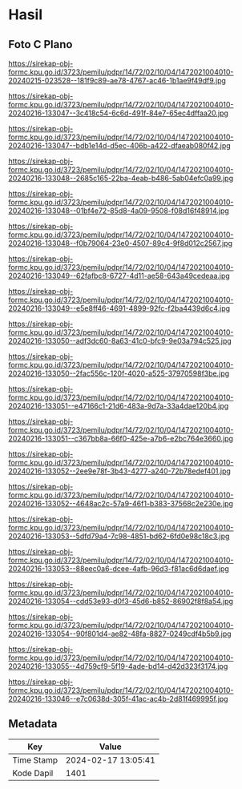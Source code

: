 # Hasil

## Foto C Plano

https://sirekap-obj-formc.kpu.go.id/3723/pemilu/pdpr/14/72/02/10/04/1472021004010-20240215-023528--181f9c89-ae78-4767-ac46-1b1ae9f49df9.jpg

https://sirekap-obj-formc.kpu.go.id/3723/pemilu/pdpr/14/72/02/10/04/1472021004010-20240216-133047--3c418c54-6c6d-491f-84e7-65ec4dffaa20.jpg

https://sirekap-obj-formc.kpu.go.id/3723/pemilu/pdpr/14/72/02/10/04/1472021004010-20240216-133047--bdb1e14d-d5ec-406b-a422-dfaeab080f42.jpg

https://sirekap-obj-formc.kpu.go.id/3723/pemilu/pdpr/14/72/02/10/04/1472021004010-20240216-133048--2685c165-22ba-4eab-b486-5ab04efc0a99.jpg

https://sirekap-obj-formc.kpu.go.id/3723/pemilu/pdpr/14/72/02/10/04/1472021004010-20240216-133048--01bf4e72-85d8-4a09-9508-f08d16f48914.jpg

https://sirekap-obj-formc.kpu.go.id/3723/pemilu/pdpr/14/72/02/10/04/1472021004010-20240216-133048--f0b79064-23e0-4507-89c4-9f8d012c2567.jpg

https://sirekap-obj-formc.kpu.go.id/3723/pemilu/pdpr/14/72/02/10/04/1472021004010-20240216-133049--62fafbc8-6727-4d11-ae58-643a49cedeaa.jpg

https://sirekap-obj-formc.kpu.go.id/3723/pemilu/pdpr/14/72/02/10/04/1472021004010-20240216-133049--e5e8ff46-4691-4899-92fc-f2ba4439d6c4.jpg

https://sirekap-obj-formc.kpu.go.id/3723/pemilu/pdpr/14/72/02/10/04/1472021004010-20240216-133050--adf3dc60-8a63-41c0-bfc9-9e03a794c525.jpg

https://sirekap-obj-formc.kpu.go.id/3723/pemilu/pdpr/14/72/02/10/04/1472021004010-20240216-133050--2fac556c-120f-4020-a525-37970598f3be.jpg

https://sirekap-obj-formc.kpu.go.id/3723/pemilu/pdpr/14/72/02/10/04/1472021004010-20240216-133051--e47166c1-21d6-483a-9d7a-33a4dae120b4.jpg

https://sirekap-obj-formc.kpu.go.id/3723/pemilu/pdpr/14/72/02/10/04/1472021004010-20240216-133051--c367bb8a-66f0-425e-a7b6-e2bc764e3660.jpg

https://sirekap-obj-formc.kpu.go.id/3723/pemilu/pdpr/14/72/02/10/04/1472021004010-20240216-133052--2ee9e78f-3b43-4277-a240-72b78edef401.jpg

https://sirekap-obj-formc.kpu.go.id/3723/pemilu/pdpr/14/72/02/10/04/1472021004010-20240216-133052--4648ac2c-57a9-46f1-b383-37568c2e230e.jpg

https://sirekap-obj-formc.kpu.go.id/3723/pemilu/pdpr/14/72/02/10/04/1472021004010-20240216-133053--5dfd79a4-7c98-4851-bd62-6fd0e98c18c3.jpg

https://sirekap-obj-formc.kpu.go.id/3723/pemilu/pdpr/14/72/02/10/04/1472021004010-20240216-133053--88eec0a6-dcee-4afb-96d3-f81ac6d6daef.jpg

https://sirekap-obj-formc.kpu.go.id/3723/pemilu/pdpr/14/72/02/10/04/1472021004010-20240216-133054--cdd53e93-d0f3-45d6-b852-86902f8f8a54.jpg

https://sirekap-obj-formc.kpu.go.id/3723/pemilu/pdpr/14/72/02/10/04/1472021004010-20240216-133054--90f801d4-ae82-48fa-8827-0249cdf4b5b9.jpg

https://sirekap-obj-formc.kpu.go.id/3723/pemilu/pdpr/14/72/02/10/04/1472021004010-20240216-133055--4d759cf9-5f19-4ade-bd14-d42d323f3174.jpg

https://sirekap-obj-formc.kpu.go.id/3723/pemilu/pdpr/14/72/02/10/04/1472021004010-20240216-133046--e7c0638d-305f-41ac-ac4b-2d81f469995f.jpg


## Metadata

| Key        | Value               |
| ---------- | ------------------- |
| Time Stamp | 2024-02-17 13:05:41 |
| Kode Dapil | 1401                |



